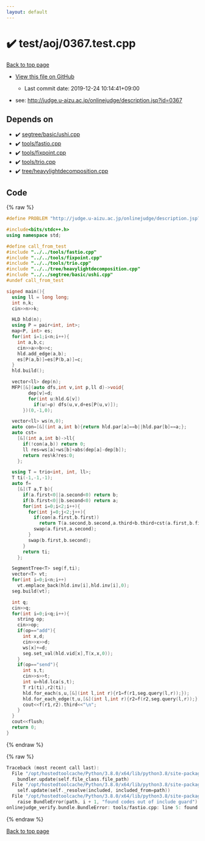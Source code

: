 ```yaml
---
layout: default
---
```


<!-- mathjax config similar to math.stackexchange -->
<script type="text/javascript" async
  src="https://cdnjs.cloudflare.com/ajax/libs/mathjax/2.7.5/MathJax.js?config=TeX-MML-AM_CHTML">
</script>
<script type="text/x-mathjax-config">
  MathJax.Hub.Config({
    TeX: { equationNumbers: { autoNumber: "AMS" }},
    tex2jax: {
      inlineMath: [ ['$','$'] ],
      processEscapes: true
    },
    "HTML-CSS": { matchFontHeight: false },
    displayAlign: "left",
    displayIndent: "2em"
  });
</script>

<script type="text/javascript" src="https://cdnjs.cloudflare.com/ajax/libs/jquery/3.4.1/jquery.min.js"></script>
<script src="https://cdn.jsdelivr.net/npm/jquery-balloon-js@1.1.2/jquery.balloon.min.js" integrity="sha256-ZEYs9VrgAeNuPvs15E39OsyOJaIkXEEt10fzxJ20+2I=" crossorigin="anonymous"></script>
<script type="text/javascript" src="../../../assets/js/copy-button.js"></script>
<link rel="stylesheet" href="../../../assets/css/copy-button.css" />


# :heavy_check_mark: test/aoj/0367.test.cpp

<a href="../../../index.html">Back to top page</a>

* <a href="{{ site.github.repository_url }}/blob/master/test/aoj/0367.test.cpp">View this file on GitHub</a>
    - Last commit date: 2019-12-24 10:14:41+09:00


* see: <a href="http://judge.u-aizu.ac.jp/onlinejudge/description.jsp?id=0367">http://judge.u-aizu.ac.jp/onlinejudge/description.jsp?id=0367</a>


## Depends on

* :heavy_check_mark: <a href="../../../library/segtree/basic/ushi.cpp.html">segtree/basic/ushi.cpp</a>
* :heavy_check_mark: <a href="../../../library/tools/fastio.cpp.html">tools/fastio.cpp</a>
* :heavy_check_mark: <a href="../../../library/tools/fixpoint.cpp.html">tools/fixpoint.cpp</a>
* :heavy_check_mark: <a href="../../../library/tools/trio.cpp.html">tools/trio.cpp</a>
* :heavy_check_mark: <a href="../../../library/tree/heavylightdecomposition.cpp.html">tree/heavylightdecomposition.cpp</a>


## Code

<a id="unbundled"></a>
{% raw %}
```cpp
#define PROBLEM "http://judge.u-aizu.ac.jp/onlinejudge/description.jsp?id=0367"

#include<bits/stdc++.h>
using namespace std;

#define call_from_test
#include "../../tools/fastio.cpp"
#include "../../tools/fixpoint.cpp"
#include "../../tools/trio.cpp"
#include "../../tree/heavylightdecomposition.cpp"
#include "../../segtree/basic/ushi.cpp"
#undef call_from_test

signed main(){
  using ll = long long;
  int n,k;
  cin>>n>>k;

  HLD hld(n);
  using P = pair<int, int>;
  map<P, int> es;
  for(int i=1;i<n;i++){
    int a,b,c;
    cin>>a>>b>>c;
    hld.add_edge(a,b);
    es[P(a,b)]=es[P(b,a)]=c;
  }
  hld.build();

  vector<ll> dep(n);
  MFP([&](auto dfs,int v,int p,ll d)->void{
        dep[v]=d;
        for(int u:hld.G[v])
          if(u!=p) dfs(u,v,d+es[P(u,v)]);
      })(0,-1,0);

  vector<ll> ws(n,0);
  auto con=[&](int a,int b){return hld.par[a]==b||hld.par[b]==a;};
  auto cst=
    [&](int a,int b)->ll{
      if(!con(a,b)) return 0;
      ll res=ws[a]+ws[b]+abs(dep[a]-dep[b]);
      return res%k?res:0;
    };

  using T = trio<int, int, ll>;
  T ti(-1,-1,-1);
  auto f=
    [&](T a,T b){
      if(a.first<0||a.second<0) return b;
      if(b.first<0||b.second<0) return a;
      for(int i=0;i<2;i++){
        for(int j=0;j<2;j++){
          if(con(a.first,b.first))
            return T(a.second,b.second,a.third+b.third+cst(a.first,b.first));
          swap(a.first,a.second);
        }
        swap(b.first,b.second);
      }
      return ti;
    };

  SegmentTree<T> seg(f,ti);
  vector<T> vt;
  for(int i=0;i<n;i++)
    vt.emplace_back(hld.inv[i],hld.inv[i],0);
  seg.build(vt);

  int q;
  cin>>q;
  for(int i=0;i<q;i++){
    string op;
    cin>>op;
    if(op=="add"){
      int x,d;
      cin>>x>>d;
      ws[x]+=d;
      seg.set_val(hld.vid[x],T(x,x,0));
    }
    if(op=="send"){
      int s,t;
      cin>>s>>t;
      int u=hld.lca(s,t);
      T r1(ti),r2(ti);
      hld.for_each(s,u,[&](int l,int r){r1=f(r1,seg.query(l,r));});
      hld.for_each_edge(t,u,[&](int l,int r){r2=f(r2,seg.query(l,r));});
      cout<<f(r1,r2).third<<"\n";
    }
  }
  cout<<flush;
  return 0;
}

```
{% endraw %}

<a id="bundled"></a>
{% raw %}
```cpp
Traceback (most recent call last):
  File "/opt/hostedtoolcache/Python/3.8.0/x64/lib/python3.8/site-packages/onlinejudge_verify/docs.py", line 328, in write_contents
    bundler.update(self.file_class.file_path)
  File "/opt/hostedtoolcache/Python/3.8.0/x64/lib/python3.8/site-packages/onlinejudge_verify/bundle.py", line 154, in update
    self.update(self._resolve(included, included_from=path))
  File "/opt/hostedtoolcache/Python/3.8.0/x64/lib/python3.8/site-packages/onlinejudge_verify/bundle.py", line 123, in update
    raise BundleError(path, i + 1, "found codes out of include guard")
onlinejudge_verify.bundle.BundleError: tools/fastio.cpp: line 5: found codes out of include guard

```
{% endraw %}

<a href="../../../index.html">Back to top page</a>

